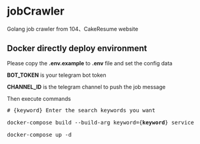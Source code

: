 # jobCrawler
Golang job crawler from 104、CakeResume website

## Docker directly deploy environment

Please copy the **.env.example** to **.env** file and set the config data 

**BOT_TOKEN** is your telegram bot token

**CHANNEL_ID** is the telegram channel to push the job message

Then execute commands

<pre>
# {keyword} Enter the search keywords you want

docker-compose build --build-arg keyword={<b>keyword</b>} service

docker-compose up -d
</pre>

